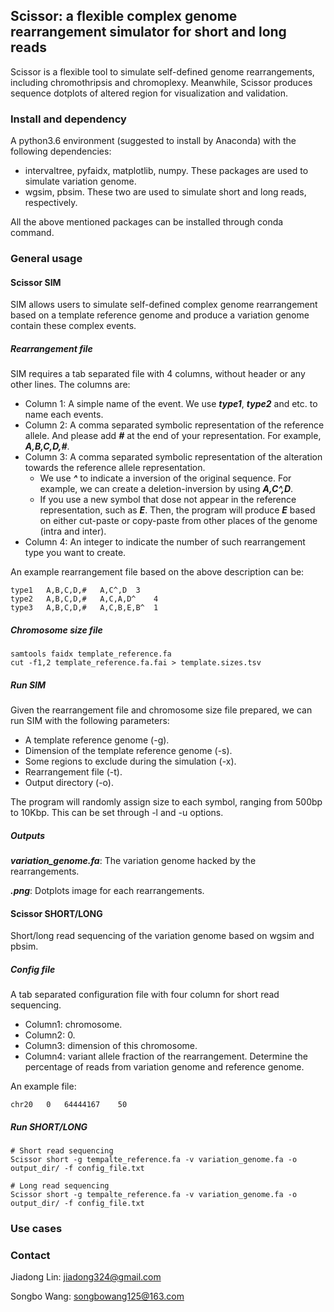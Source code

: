 ## Scissor: a flexible complex genome rearrangement simulator for short and long reads

Scissor is a flexible tool to simulate self-defined genome rearrangements, including chromothripsis and chromoplexy. Meanwhile, Scissor produces sequence dotplots of altered region for visualization and validation.

### Install and dependency

A python3.6 environment (suggested to install by Anaconda) with the following dependencies:

- intervaltree, pyfaidx, matplotlib, numpy. These packages are used to simulate variation genome.
- wgsim, pbsim. These two are used to simulate short and long reads, respectively.

All the above mentioned packages can be installed through conda command.

### General usage

#### Scissor SIM

SIM allows users to simulate self-defined complex genome rearrangement based on a template reference genome and produce a variation genome contain these complex events.

##### Rearrangement file

SIM requires a tab separated file with 4 columns, without header or any other lines. The columns are:

- Column 1: A simple name of the event. We use ***type1***, ***type2*** and etc. to name each events.
- Column 2: A comma separated symbolic representation of the reference allele. And please add ***#*** at the end of your representation. For example, ***A,B,C,D,#***.
- Column 3: A comma separated symbolic representation of the alteration towards the reference allele representation. 
  - We use ***^*** to indicate a inversion of the original sequence. For example, we can create a deletion-inversion by using ***A,C^,D***.
  - If you use a new symbol that dose not appear in the reference representation, such as ***E***. Then, the program will produce ***E*** based on either cut-paste or copy-paste from other places of the genome (intra and inter).
- Column 4: An integer to indicate the number of such rearrangement type you want to create.

An example rearrangement file based on the above description can be:

```
type1	A,B,C,D,#	A,C^,D	3
type2	A,B,C,D,#	A,C,A,D^	4
type3	A,B,C,D,#	A,C,B,E,B^	1
```

##### Chromosome size file

```
samtools faidx template_reference.fa
cut -f1,2 template_reference.fa.fai > template.sizes.tsv
```

##### Run SIM

Given the rearrangement file and chromosome size file prepared, we can run SIM with the following parameters:

- A template reference genome (-g). 
- Dimension of the template reference genome (-s).
- Some regions to exclude during the simulation (-x).
- Rearrangement file (-t).
- Output directory (-o).

The program will randomly assign size to each symbol, ranging from 500bp to 10Kbp. This can be set through -l and -u options.

##### Outputs

***variation_genome.fa***: The variation genome hacked by the rearrangements.

***.png***: Dotplots image for each rearrangements.

#### Scissor SHORT/LONG

Short/long read sequencing of the variation genome based on wgsim and pbsim.

##### Config file

A tab separated configuration file with four column for short read sequencing.

- Column1: chromosome.
- Column2: 0.
- Column3: dimension of this chromosome.
- Column4: variant allele fraction of the rearrangement. Determine the percentage of reads from variation genome and reference genome.

An example file:

```
chr20	0	64444167	50
```

##### Run SHORT/LONG

```
# Short read sequencing
Scissor short -g tempalte_reference.fa -v variation_genome.fa -o output_dir/ -f config_file.txt

# Long read sequencing
Scissor short -g tempalte_reference.fa -v variation_genome.fa -o output_dir/ -f config_file.txt
```

### Use cases



### Contact

Jiadong Lin: jiadong324@gmail.com

Songbo Wang: songbowang125@163.com